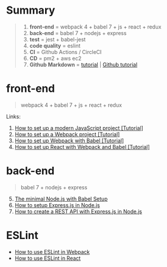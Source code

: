 # Summary
>
> 1. **front-end** = webpack 4 + babel 7 + js + react + redux
> 2. **back-end** = babel 7 + nodejs + express
> 3. **test** = jest + babel-jest
> 4. **code quality** = eslint 
> 5. **CI** = Github Actions / CircleCI
> 6. **CD** = pm2 + aws ec2
> 7. **Github Markdown** = [tutorial](https://github.com/adam-p/markdown-here/wiki/Markdown-Cheatsheet#links) | [Github tutorial](https://help.github.com/en/github/writing-on-github)

# front-end 

> webpack 4 + babel 7 + js + react + redux

Links: 
1. [How to set up a modern JavaScript project [Tutorial]](https://www.robinwieruch.de/javascript-project-setup-tutorial)
2. [How to set up a Webpack project [Tutorial]](https://www.robinwieruch.de/webpack-setup-tutorial)
3. [How to set up Webpack with Babel [Tutorial]](https://www.robinwieruch.de/webpack-babel-setup-tutorial)
4. [How to set up React with Webpack and Babel [Tutorial]](https://www.robinwieruch.de/minimal-react-webpack-babel-setup#hot-module-replacement-in-react)

# back-end

> babel 7 + nodejs + express

5. [The minimal Node.js with Babel Setup](https://www.robinwieruch.de/minimal-node-js-babel-setup#nodejs-with-babel)
6. [How to setup Express.js in Node.js](https://www.robinwieruch.de/node-js-express-tutorial)
7. [How to create a REST API with Express.js in Node.js](https://www.robinwieruch.de/node-express-server-rest-api)

# ESLint

- [How to use ESLint in Webpack](https://www.robinwieruch.de/webpack-eslint)
- [How to use ESLint in React](https://www.robinwieruch.de/react-eslint-webpack-babel)
